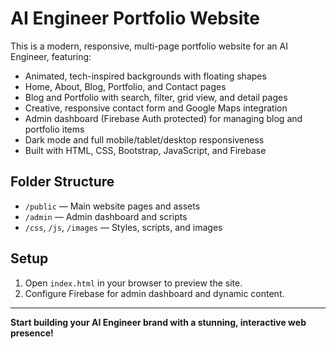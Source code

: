 # AI Engineer Portfolio Website

This is a modern, responsive, multi-page portfolio website for an AI Engineer, featuring:

- Animated, tech-inspired backgrounds with floating shapes
- Home, About, Blog, Portfolio, and Contact pages
- Blog and Portfolio with search, filter, grid view, and detail pages
- Creative, responsive contact form and Google Maps integration
- Admin dashboard (Firebase Auth protected) for managing blog and portfolio items
- Dark mode and full mobile/tablet/desktop responsiveness
- Built with HTML, CSS, Bootstrap, JavaScript, and Firebase

## Folder Structure
- `/public` — Main website pages and assets
- `/admin` — Admin dashboard and scripts
- `/css`, `/js`, `/images` — Styles, scripts, and images

## Setup
1. Open `index.html` in your browser to preview the site.
2. Configure Firebase for admin dashboard and dynamic content.

---

**Start building your AI Engineer brand with a stunning, interactive web presence!** 